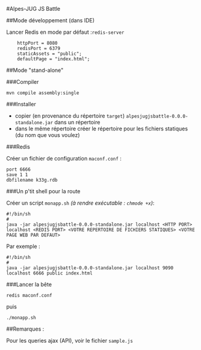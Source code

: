 #Alpes-JUG JS Battle

##Mode développement (dans IDE)

Lancer Redis en mode par défaut :`redis-server`

        httpPort = 8080
        redisPort = 6379
        staticAssets = "public";
        defaultPage = "index.html";


##Mode "stand-alone"

###Compiler

    mvn compile assembly:single

###Installer

- copier (en provenance du répertoire `target`) `alpesjugjsbattle-0.0.0-standalone.jar` dans un répertoire
- dans le même répertoire créer le répertoire pour les fichiers statiques (du nom que vous voulez)

###Redis

Créer un fichier de configuration `maconf.conf` :

    port 6666
    save 1 1
    dbfilename k33g.rdb

###Un p'tit shell pour la route

Créer un script `monapp.sh` *(à rendre exécutable : `chmode +x`)*:

    #!/bin/sh
    #
    java -jar alpesjugjsbattle-0.0.0-standalone.jar localhost <HTTP PORT> localhost <REDIS PORT> <VOTRE REPERTOIRE DE FICHIERS STATIQUES> <VOTRE PAGE WEB PAR DEFAUT>

Par exemple :

    #!/bin/sh
    #
    java -jar alpesjugjsbattle-0.0.0-standalone.jar localhost 9090 localhost 6666 public index.html

###Lancer la bête

    redis maconf.conf

puis

    ./monapp.sh


##Remarques :

Pour les queries ajax (API), voir le fichier `sample.js`
